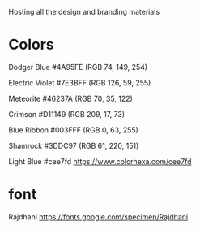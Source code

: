 Hosting all the design and branding materials

# Colors

Dodger Blue #4A95FE (RGB 74, 149, 254)

Electric Violet #7E3BFF (RGB 126, 59, 255)

Meteorite #46237A (RGB 70, 35, 122)

Crimson #D11149 (RGB 209, 17, 73)

Blue Ribbon #003FFF (RGB 0, 63, 255)

Shamrock #3DDC97 (RGB 61, 220, 151)


Light Blue #cee7fd https://www.colorhexa.com/cee7fd



# font

Rajdhani https://fonts.google.com/specimen/Rajdhani


